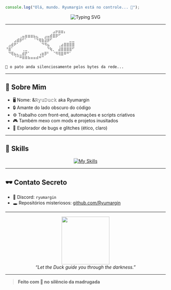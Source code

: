 
```js
console.log("Olá, mundo. Ryumargin está no controle... 🦆");
```

<p align="center">
  <img src="https://readme-typing-svg.demolab.com?font=Fira+Code&pause=1000&color=7FFFDA&center=true&vCenter=true&width=435&lines=Programador+noturno+em+miss%C3%A3o...;Aficionado+por+c%C3%B3digo+e+mist%C3%A9rio...;Bem-vindo+ao+meu+reino+digital!" alt="Typing SVG" />
</p>

---

```
⠀⠀⠀⠀⠀⠀⠀⠀⠀⠀⠀⠀⠀⠀⠀⠀⠀⣠⡶⣶⣶⡄
⠀⠀⠀⠀⠀⢀⣤⣶⣶⣶⣦⣄⠀⠀⣠⣤⣾⣿⡿⠋
⠀⠀⠀⣠⣾⡿⠋⠁⠀⠀⠈⠙⢿⣷⣽⡿⠋⠀⠀⠀⠀⠀⠀⣀⣀
⠀⣠⣾⠟⠁⠀⠀⠀⠀⠀⠀⠀⠀⠙⠻⣦⠀⠀⠀⢀⣴⣿⣿⣿⣿
⠘⣿⠁⠀⠀⠀⢀⣀⠀⠀⠀⠀⠀⠀⠀⠙⢷⡀⠀⣼⣿⣿⣿⣿⠋
⠀⠙⢿⣦⣄⣀⣾⡟⠁⠀⠀⠀⢠⣶⡿⠃⠀⠈⠻⢿⣿⠿⠛⠁
⠀⠀⠀⠈⠉⠛⠿⠿⠷⠶⠶⠾⠛⠉

🦆 o pato anda silenciosamente pelos bytes da rede...
```

---

## 🧠 Sobre Mim

- 🖥️ Nome: &𝚁𝚢𝚞𝙳𝚞𝚌𝚔 aka Ryumargin
- 🔒 Amante do lado obscuro do código
- ⚙️ Trabalho com front-end, automações e scripts criativos
- 🎮 Também mexo com mods e projetos inusitados
- 🧪 Explorador de bugs e glitches (ético, claro)

---

## 💼 Skills

<p align="center">
  <a href="https://skillicons.dev">
    <img src="https://skillicons.dev/icons?i=html,css,js,ts,nodejs,py,react,nextjs,git,github,vscode,figma,docker" alt="My Skills" />
  </a>
</p>

---

## 🕶️ Contato Secreto

- 📧 Discord: `ryumargin`
- 🕳️ Repositórios misteriosos: [github.com/Ryumargin](https://github.com/Ryumargin)

---

<p align="center">
  <img src="https://media.tenor.com/Chjt8N5P7E0AAAAC/pato-duck.gif" width="150"/>
  <br>
  <i>“Let the Duck guide you through the darkness.”</i>
</p>

---

> **Feito com 🖤 no silêncio da madrugada**
